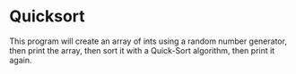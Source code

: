 # Quicksort
This program will create an array of ints using a random number generator, then print the array, then sort it with a Quick-Sort algorithm, then print it again.
